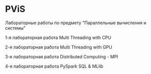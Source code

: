 # PViS
Лабораторные работы по предмету "Параллельные вычисления и системы"

1-я лабораторная работа Multi Threading with CPU

2-я лабораторная работа Multi Threading with GPU

3-я лабораторная работа Distributed Computing - MPI

4-я лабораторная работа PySpark SQL & MLlib
